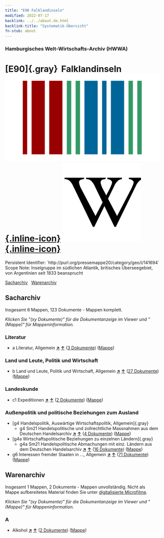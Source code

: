```yaml
---
title: "E90 Falklandinseln"
modified: 2022-07-17
backlink: ../../about.de.html
backlink-title: "Systematik-Übersicht"
fn-stub: about
---
```


### Hamburgisches Welt-Wirtschafts-Archiv (HWWA)

# [E90]{.gray}&#8201; Falklandinseln &#160; [![Wikidata](/images/Wikidata-logo.svg "Wikidata"){.inline-icon}](http://www.wikidata.org/entity/Q9648) [![Wikipedia](/images/Wikipedia-W.svg "Wikipedia"){.inline-icon}](https://de.wikipedia.org/wiki/Falklandinseln)

<div class="hint">Persistent Identifier: `http://purl.org/pressemappe20/category/geo/i/141694`</div>

<div class="hint">
Scope Note: Inselgruppe im südlichen Atlantik,  britisches Überseegebiet, von Argentinien seit 1833 beansprucht
</div>


[Sacharchiv](#sacharchiv) &#160; [Warenarchiv](#warenarchiv)





## Sacharchiv






Insgesamt 6 Mappen, 123 Dokumente - Mappen komplett.

_Klicken Sie "(xy Dokumente)" für die Dokumentanzeige im Viewer und "(Mappe)" für Mappeninformation._




### Literatur

- a Literatur, Allgemein [**&nearr;**](../../../subject/i/142393/about.de.html "Literatur, Allgemein (in der ganzen Welt)") [**&uarr;**](../../../subject/about.de.html#a "Sachsystematik") (<a href="https://pm20.zbw.eu/iiifview/folder/sh/141694,142393" title="über: Falklandinseln : Literatur, Allgemein" target="_blank">3 Dokumente</a>) ([Mappe](../../../../folder/sh/1416xx/141694/1423xx/142393/about.de.html))

### Land und Leute, Politik und Wirtschaft

- b Land und Leute, Politik und Wirtschaft, Allgemein [**&nearr;**](../../../subject/i/144196/about.de.html "Land und Leute, Politik und Wirtschaft, Allgemein (in der ganzen Welt)") [**&uarr;**](../../../subject/about.de.html#b "Sachsystematik") (<a href="https://pm20.zbw.eu/iiifview/folder/sh/141694,144196" title="über: Falklandinseln : Land und Leute, Politik und Wirtschaft, Allgemein" target="_blank">27 Dokumente</a>) ([Mappe](../../../../folder/sh/1416xx/141694/1441xx/144196/about.de.html))

### Landeskunde

- c1 Expeditionen [**&nearr;**](../../../subject/i/144200/about.de.html "Expeditionen (in der ganzen Welt)") [**&uarr;**](../../../subject/about.de.html#c1 "Sachsystematik") (<a href="https://pm20.zbw.eu/iiifview/folder/sh/141694,144200" title="über: Falklandinseln : Expeditionen" target="_blank">2 Dokumente</a>) ([Mappe](../../../../folder/sh/1416xx/141694/1442xx/144200/about.de.html))

### Außenpolitik und politische Beziehungen zum Ausland

- [g4 Handelspolitik, Auswärtige Wirtschaftspolitik, Allgemein]{.gray}
  - g4 Sm21 Handelspolitische und zollrechtliche Massnahmen aus dem Deutschen Handelsarchiv [**&nearr;**](../../../subject/i/144492/about.de.html "Handelspolitische und zollrechtliche Massnahmen aus dem Deutschen Handelsarchiv (in der ganzen Welt)") [**&uarr;**](../../../subject/about.de.html#g4_Sm21 "Sachsystematik") (<a href="https://pm20.zbw.eu/iiifview/folder/sh/141694,144492" title="über: Falklandinseln : Handelspolitische und zollrechtliche Massnahmen aus dem Deutschen Handelsarchiv" target="_blank">4 Dokumente</a>) ([Mappe](../../../../folder/sh/1416xx/141694/1444xx/144492/about.de.html))
- [g4a Wirtschaftspolitische Beziehungen zu einzelnen Ländern]{.gray}
  - g4a Sm21 Handelspolitische Abmachungen mit einz. Ländern aus dem Deutschen Handelsarchiv [**&nearr;**](../../../subject/i/144550/about.de.html "Handelspolitische Abmachungen mit einz. Ländern aus dem Deutschen Handelsarchiv (in der ganzen Welt)") [**&uarr;**](../../../subject/about.de.html#g4a_Sm21 "Sachsystematik") (<a href="https://pm20.zbw.eu/iiifview/folder/sh/141694,144550" title="über: Falklandinseln : Handelspolitische Abmachungen mit einz. Ländern aus dem Deutschen Handelsarchiv" target="_blank">16 Dokumente</a>) ([Mappe](../../../../folder/sh/1416xx/141694/1445xx/144550/about.de.html))
- g6 Interessen fremder Staaten in ..., Allgemein [**&nearr;**](../../../subject/i/144565/about.de.html "Interessen fremder Staaten in ..., Allgemein (in der ganzen Welt)") [**&uarr;**](../../../subject/about.de.html#g6 "Sachsystematik") (<a href="https://pm20.zbw.eu/iiifview/folder/sh/141694,144565" title="über: Falklandinseln : Interessen fremder Staaten in ..., Allgemein" target="_blank">71 Dokumente</a>) ([Mappe](../../../../folder/sh/1416xx/141694/1445xx/144565/about.de.html))







## Warenarchiv








Insgesamt 1 Mappen, 2 Dokumente - Mappen unvollständig.
Nicht als Mappe aufbereitetes Material finden Sie unter [digitalisierte Microfilme](/film/h1_wa.de.html).

_Klicken Sie "(xy Dokumente)" für die Dokumentanzeige im Viewer und "(Mappe)" für Mappeninformation._




### A

- Alkohol [**&nearr;**](../../../ware/i/141966/about.de.html "Alkohol (XXX in der ganzen Welt)") [**&uarr;**](../../../ware/about.de.html#PID20.02-Sp "Warensystematik") (<a href="https://pm20.zbw.eu/iiifview/folder/wa/141966,141694" title="über: Alkohol : Falklandinseln" target="_blank">2 Dokumente</a>) ([Mappe](../../../../folder/wa/1419xx/141966/1416xx/141694/about.de.html))




